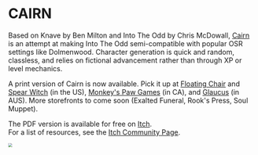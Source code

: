CAIRN
=========================

Based on Knave by Ben Milton and Into The Odd by Chris McDowall, [Cairn](https://yochaigal.itch.io/cairn) is an attempt at making Into The Odd semi-compatible with popular OSR settings like Dolmenwood. Character generation is quick and random, classless, and relies on fictional advancement rather than through XP or level mechanics.

A print version of Cairn is now available. Pick it up at [Floating Chair](https://floatingchair.club/collections/zines/products/cairn) and [Spear Witch](https://spearwitch.com/collections/new-arrivals/products/cairn) (in the US),  [Monkey's Paw Games](https://monkeyspawgames.com/collections/new-arrivals/products/cairn) (in CA), and [Glaucus](https://gumroad.com/glaucus#ojuPK)​ (in AUS).
More storefronts to come soon (Exalted Funeral, Rook's Press, Soul Muppet).

The PDF version is available for free on [Itch](https://yochaigal.itch.io/cairn).  
For a list of resources, see the [Itch Community Page](https://itch.io/t/1094230/cairn-resources).

<img src="https://yochaigal.github.io/cairn/img/cairn.png" style="zoom:50%;" />
